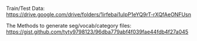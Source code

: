 Train/Test Data: https://drive.google.com/drive/folders/1irfebai1uIpP1eYQ9rT-rXQfAeONFUsn

The Methods to generate seg/vocab/category files:
https://gist.github.com/tyty9798123/96dba779abf4f039fae44fdb4f27a045
